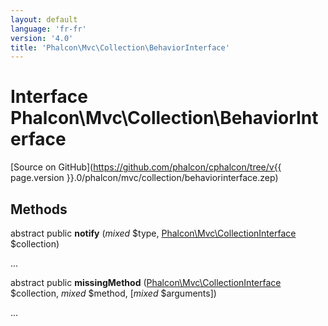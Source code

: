 ```yaml
---
layout: default
language: 'fr-fr'
version: '4.0'
title: 'Phalcon\Mvc\Collection\BehaviorInterface'
---
```


# Interface **Phalcon\Mvc\Collection\BehaviorInterface**

[Source on GitHub](https://github.com/phalcon/cphalcon/tree/v{{ page.version }}.0/phalcon/mvc/collection/behaviorinterface.zep)

## Methods

abstract public **notify** (*mixed* $type, [Phalcon\Mvc\CollectionInterface](Phalcon_Mvc_CollectionInterface) $collection)

...

abstract public **missingMethod** ([Phalcon\Mvc\CollectionInterface](Phalcon_Mvc_CollectionInterface) $collection, *mixed* $method, [*mixed* $arguments])

...